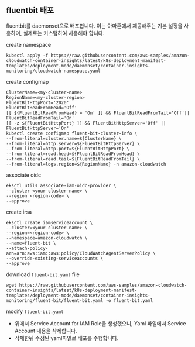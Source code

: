 

## fluentbit 배포

fluentbit를 daemonset으로 배포합니다. 이는 아마존에서 제공해주는 기본 설정을 사용하며, 실제로는 커스텀하여 사용해야 합니다.

create namespace
```
kubectl apply -f https://raw.githubusercontent.com/aws-samples/amazon-cloudwatch-container-insights/latest/k8s-deployment-manifest-templates/deployment-mode/daemonset/container-insights-monitoring/cloudwatch-namespace.yaml
```

create configmap
```
ClusterName=<my-cluster-name>
RegionName=<my-cluster-region>
FluentBitHttpPort='2020'
FluentBitReadFromHead='Off'
[[ ${FluentBitReadFromHead} = 'On' ]] && FluentBitReadFromTail='Off'|| FluentBitReadFromTail='On'
[[ -z ${FluentBitHttpPort} ]] && FluentBitHttpServer='Off' || FluentBitHttpServer='On'
kubectl create configmap fluent-bit-cluster-info \
--from-literal=cluster.name=${ClusterName} \
--from-literal=http.server=${FluentBitHttpServer} \
--from-literal=http.port=${FluentBitHttpPort} \
--from-literal=read.head=${FluentBitReadFromHead} \
--from-literal=read.tail=${FluentBitReadFromTail} \
--from-literal=logs.region=${RegionName} -n amazon-cloudwatch
```

associate oidc
```
eksctl utils associate-iam-oidc-provider \
--cluster <your-cluster-name> \
--region <region-code> \
--approve
```

create irsa
```
eksctl create iamserviceaccount \
--cluster=<your-cluster-name> \
--region=<region-code> \
--namespace=amazon-cloudwatch \
--name=fluent-bit \
--attach-policy-arn=arn:aws:iam::aws:policy/CloudWatchAgentServerPolicy \
--override-existing-serviceaccounts \
--approve
```

download `fluent-bit.yaml` file
```
wget https://raw.githubusercontent.com/aws-samples/amazon-cloudwatch-container-insights/latest/k8s-deployment-manifest-templates/deployment-mode/daemonset/container-insights-monitoring/fluent-bit/fluent-bit.yaml -o fluent-bit.yaml
```

modify `fluent-bit.yaml`
- 위에서 Service Account for IAM Role을 생성했으니, Yaml 파일에서 Service Account 내용을 삭제합니다.
- 삭제한뒤 수정된 yaml파일로 배포를 수행합니다.